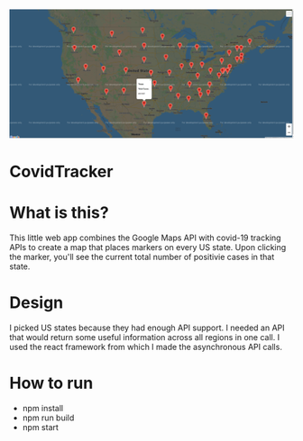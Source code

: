 ![Image of Project](https://github.com/YousafRaja/CovidTracker/blob/master/screenshot.png)

# CovidTracker

# What is this?
This little web app combines the Google Maps API with covid-19 tracking APIs to create a map that places markers on every US state. Upon clicking the marker, you'll see the current total number of positivie cases in that state.  

# Design
I picked US states because they had enough API support. I needed an API that would return some useful information across all regions in one call.
I used the react framework from which I made the asynchronous API calls.

# How to run
- npm install
- npm run build
- npm start 

